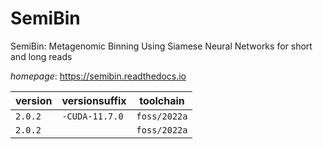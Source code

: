 # SemiBin

SemiBin: Metagenomic Binning Using Siamese Neural Networks for short and long reads

*homepage*: <https://semibin.readthedocs.io>

version | versionsuffix | toolchain
--------|---------------|----------
``2.0.2`` | ``-CUDA-11.7.0`` | ``foss/2022a``
``2.0.2`` |  | ``foss/2022a``
